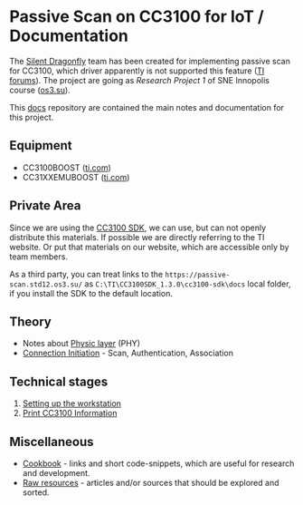 # Passive Scan on CC3100 for IoT / Documentation

The [Silent Dragonfly](https://github.com/silent-dragonfly) team has been
created for implementing passive scan for CC3100, which driver apparently is not
supported this feature ([TI forums](http://e2e.ti.com/support/wireless-connectivity/wifi/f/968/p/684381/2521400)).
The project are going as *Research Project 1* of SNE Innopolis course
([os3.su](http://os3.su/)).


This [docs](https://github.com/silent-dragonfly/docs) repository are contained
the main notes and documentation for this project.

## Equipment

- CC3100BOOST ([ti.com](http://www.ti.com/tool/CC3100BOOST))
- CC31XXEMUBOOST ([ti.com](http://www.ti.com/tool/CC31XXEMUBOOST))

## Private Area

Since we are using the [CC3100 SDK](www.ti.com/tool/CC3100SDK), we can use, but
can not openly distribute this materials. If possible we are directly referring
to the TI website. Or put that materials on our website, which are accessible only
by team members.

As a third party, you can treat links to the `https://passive-scan.std12.os3.su/`
as `C:\TI\CC3100SDK_1.3.0\cc3100-sdk\docs` local folder, if you install the SDK
to the default location.

## Theory

- Notes about [Physic layer](./IEEE802.11/phy.md) (PHY)
- [Connection Initiation](./IEEE802.11/connection-initiation.md) - Scan, Authentication, Association

## Technical stages

1. [Setting up the workstation](00-setup-workstation/set-up-workstation.md)
2. [Print CC3100 Information](01-print-cc3100-information/print-cc3100-information.md)

## Miscellaneous

- [Cookbook](cookbook.md) - links and short code-snippets, which are useful for
research and development.
- [Raw resources](raw-sources.md) - articles and/or sources that should be
explored and sorted.
